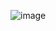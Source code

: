 ![image](https://user-images.githubusercontent.com/48300313/116916099-7e1ab380-ac12-11eb-940a-7ae37b298172.png)
